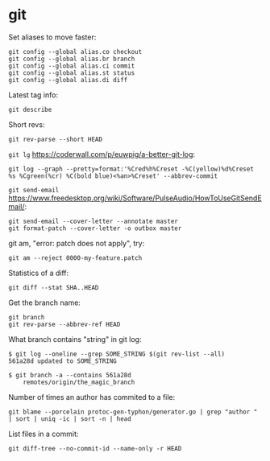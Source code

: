 # git
Set aliases to move faster:

    git config --global alias.co checkout
    git config --global alias.br branch
    git config --global alias.ci commit
    git config --global alias.st status
    git config --global alias.di diff

Latest tag info:

    git describe

Short revs:

    git rev-parse --short HEAD

`git lg` https://coderwall.com/p/euwpig/a-better-git-log:

    git log --graph --pretty=format:'%Cred%h%Creset -%C(yellow)%d%Creset %s %Cgreen(%cr) %C(bold blue)<%an>%Creset' --abbrev-commit

`git send-email` https://www.freedesktop.org/wiki/Software/PulseAudio/HowToUseGitSendEmail/:

    git send-email --cover-letter --annotate master
    git format-patch --cover-letter -o outbox master

git am, "error: patch does not apply", try:

    git am --reject 0000-my-feature.patch

Statistics of a diff:

    git diff --stat SHA..HEAD

Get the branch name:

    git branch
    git rev-parse --abbrev-ref HEAD

What branch contains "string" in git log:

    $ git log --oneline --grep SOME_STRING $(git rev-list --all)
    561a28d updated to SOME_STRING

    $ git branch -a --contains 561a28d
        remotes/origin/the_magic_branch

Number of times an author has commited to a file:

    git blame --porcelain protoc-gen-typhon/generator.go | grep "author " | sort | uniq -ic | sort -n | head

List files in a commit:

    git diff-tree --no-commit-id --name-only -r HEAD
